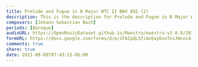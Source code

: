 ```yaml
---
title: Prelude and Fugue in B Major WTC II BWV 892 (2)
description: This is the description for Prelude and Fugue in B Major WTC II BWV 892 by Johann Sebastian Bach
composers: [Johann Sebastian Bach]
periods: [Baroque]
audioURL: https://OpenMusicDataset.github.io/Maestro/maestro-v3.0.0/2017/MIDI-Unprocessed_055_PIANO055_MID--AUDIO-split_07-07-17_Piano-e_1-04_wav--1.midi
formURL: https://docs.google.com/forms/d/e/1FAIpQLSfiAxEwyDxuTxsJWcei4iKHeUBs4Jl4CqUhVjjSvFCUctsN7g/viewform
comments: true
share: true
date: 2021-08-08T07:43:13-06:00
---
```

